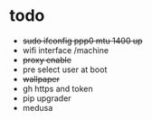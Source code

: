 # todo

 * ~~sudo ifconfig ppp0 mtu 1400 up~~
 * wifi interface /machine
 * ~~proxy enable~~
 * pre select user at boot
 * ~~wallpaper~~
 * gh https and token
 * pip upgrader
 * medusa
